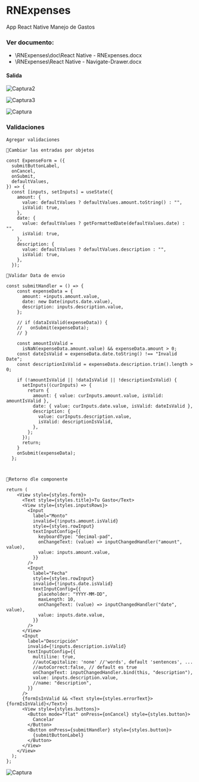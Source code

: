 # RNExpenses
App React Native Manejo de Gastos

### Ver documento: 
* \RNExpenses\doc\React Native - RNExpenses.docx
* \RNExpenses\React Native - Navigate-Drawer.docx

#### Salida
![Captura2](https://github.com/wlopera/RNExpenses/assets/7141537/72309ce9-d467-4482-81fa-2ac9b9a978ee)

![Captura3](https://github.com/wlopera/RNExpenses/assets/7141537/9002e161-05fe-488f-9d18-fef2f10be584)

![Captura](https://github.com/wlopera/RNExpenses/assets/7141537/dfd49324-0474-4a60-ba8d-0e648765c333)

### Validaciones

```
Agregar validaciones

Cambiar las entradas por objetos

const ExpenseForm = ({
  submitButtonLabel,
  onCancel,
  onSubmit,
  defaultValues,
}) => {
  const [inputs, setInputs] = useState({
    amount: {
      value: defaultValues ? defaultValues.amount.toString() : "",
      isValid: true,
    },
    date: {
      value: defaultValues ? getFormattedDate(defaultValues.date) : "",
      isValid: true,
    },
    description: {
      value: defaultValues ? defaultValues.description : "",
      isValid: true,
    },
  });

Validar Data de envio

const submitHandler = () => {
    const expenseData = {
      amount: +inputs.amount.value,
      date: new Date(inputs.date.value),
      description: inputs.description.value,
    };

    // if (dataIsValid(expenseData)) {
    //   onSubmit(expenseData);
    // }

    const amountIsValid =
      isNaN(expenseData.amount.value) && expenseData.amount > 0;
    const dateIsValid = expenseData.date.toString() !== "Invalid Date";
    const descriptionIsValid = expenseData.description.trim().length > 0;

    if (!amountIsValid || !dataIsValid || !descriptionIsValid) {
      setInputs((curInputs) => {
        return {
          amount: { value: curInputs.amount.value, isValid: amountIsValid },
          date: { value: curInputs.date.value, isValid: dateIsValid },
          description: {
            value: curInputs.description.value,
            isValid: descriptionIsValid,
          },
        };
      });
      return;
    }
    onSubmit(expenseData);
  };



Retorno dle componente

return (
    <View style={styles.form}>
      <Text style={styles.title}>Tu Gasto</Text>
      <View style={styles.inputsRows}>
        <Input
          label="Monto"
          invalid={!inputs.amount.isValid}
          style={styles.rowInput}
          textInputConfig={{
            keyboardType: "decimal-pad",
            onChangeText: (value) => inputChangedHandler("amount", value),
            value: inputs.amount.value,
          }}
        />
        <Input
          label="Fecha"
          style={styles.rowInput}
          invalid={!inputs.date.isValid}
          textInputConfig={{
            placeholder: "YYYY-MM-DD",
            maxLength: 10,
            onChangeText: (value) => inputChangedHandler("date", value),
            value: inputs.date.value,
          }}
        />
      </View>
      <Input
        label="Descripción"
        invalid={!inputs.description.isValid}
        textInputConfig={{
          multiline: true,
          //autoCapitalize: 'none' //'words', default 'sentences', ...
          //autoCorrect:false, // default es true
          onChangeText: inputChangedHandler.bind(this, "description"),
          value: inputs.description.value,
          //name: "description",
        }}
      />
      {formIsInValid && <Text style={styles.errorText}> {formIsInValid}</Text>}
      <View style={styles.buttons}>
        <Button mode="flat" onPress={onCancel} style={styles.button}>
          Cancelar
        </Button>
        <Button onPress={submitHandler} style={styles.button}>
          {submitButtonLabel}
        </Button>
      </View>
    </View>
  );
};
```
![Captura](https://github.com/wlopera/RNExpenses/assets/7141537/f3820030-2f74-419c-a62c-749ef4f70e0d)

